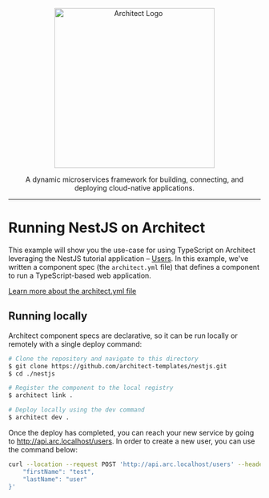 <p align="center">
  <a href="//architect.io" target="blank"><img src="https://docs.architect.io/img/logo.svg" width="320" alt="Architect Logo" /></a>
</p>

<p align="center">
  A dynamic microservices framework for building, connecting, and deploying cloud-native applications.
</p>

---

# Running NestJS on Architect

This example will show you the use-case for using TypeScript on Architect leveraging the NestJS tutorial application – [Users](https://github.com/nestjs/nest/tree/master/sample/05-sql-typeorm). In this example, we've written a component spec (the `architect.yml` file) that defines a component to run a TypeScript-based web application.

[Learn more about the architect.yml file](//docs.architect.io/configuration)

## Running locally

Architect component specs are declarative, so it can be run locally or remotely with a single deploy command:

```sh
# Clone the repository and navigate to this directory
$ git clone https://github.com/architect-templates/nestjs.git
$ cd ./nestjs

# Register the component to the local registry
$ architect link .

# Deploy locally using the dev command
$ architect dev .
```

Once the deploy has completed, you can reach your new service by going to http://api.arc.localhost/users. In order to create a new user, you can use the command below:

```sh
curl --location --request POST 'http://api.arc.localhost/users' --header 'Content-Type: application/json' --data-raw '{
    "firstName": "test",
    "lastName": "user"
}'
```
